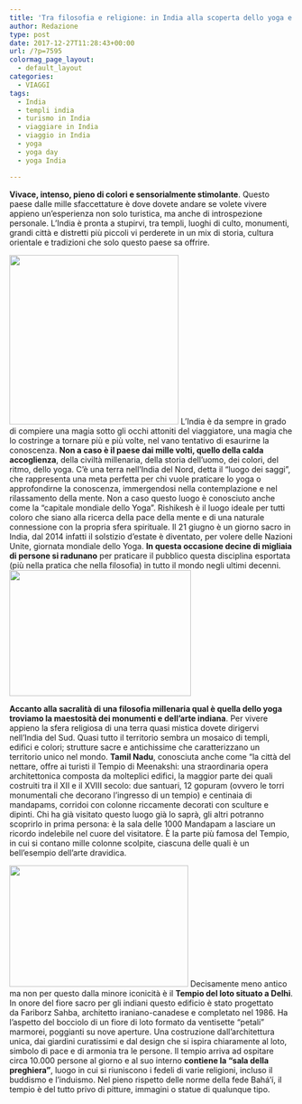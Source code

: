 ```yaml
---
title: 'Tra filosofia e religione: in India alla scoperta dello yoga e dei templi sacri'
author: Redazione
type: post
date: 2017-12-27T11:28:43+00:00
url: /?p=7595
colormag_page_layout:
  - default_layout
categories:
  - VIAGGI
tags:
  - India
  - templi india
  - turismo in India
  - viaggiare in India
  - viaggio in India
  - yoga
  - yoga day
  - yoga India

---
```

**Vivace, intenso, pieno di colori e sensorialmente stimolante**. Questo paese dalle mille sfaccettature è dove dovete andare se volete vivere appieno un’esperienza non solo turistica, ma anche di introspezione personale. L’India è pronta a stupirvi, tra templi, luoghi di culto, monumenti, grandi città e distretti più piccoli vi perderete in un mix di storia, cultura orientale e tradizioni che solo questo paese sa offrire.

<img decoding="async" loading="lazy" class="size-medium wp-image-7598 alignleft" src="https://progressonline.it/wp-content/uploads/2017/12/YOGA-DAY-2015-03-1000x600-600x600-300x300.jpg" alt="" width="300" height="300" /> L’India è da sempre in grado di compiere una magia sotto gli occhi attoniti del viaggiatore, una magia che lo costringe a tornare più e più volte, nel vano tentativo di esaurirne la conoscenza. **Non a caso è il paese dai mille volti, quello della calda accoglienza**, della civiltà millenaria, della storia dell’uomo, dei colori, del ritmo, dello yoga. C’è una terra nell’India del Nord, detta il “luogo dei saggi”, che rappresenta una meta perfetta per chi vuole praticare lo yoga o approfondirne la conoscenza, immergendosi nella contemplazione e nel rilassamento della mente. Non a caso questo luogo è conosciuto anche come la “capitale mondiale dello Yoga”. Rishikesh è il luogo ideale per tutti coloro che siano alla ricerca della pace della mente e di una naturale connessione con la propria sfera spirituale. Il 21 giugno è un giorno sacro in India, dal 2014 infatti il solstizio d’estate è diventato, per volere delle Nazioni Unite, giornata mondiale dello Yoga. **In questa occasione decine di migliaia di persone si radunano** per praticare il pubblico questa disciplina esportata (più nella pratica che nella filosofia) in tutto il mondo negli ultimi decenni.<img decoding="async" loading="lazy" class="alignnone  wp-image-7597 alignright" src="https://progressonline.it/wp-content/uploads/2017/12/6847587038_8526a9147d_b-300x200.jpg" alt="" width="322" height="223" />

**Accanto alla sacralità di una filosofia millenaria qual è quella dello yoga troviamo la maestosità dei monumenti e dell’arte indiana**. Per vivere appieno la sfera religiosa di una terra quasi mistica dovete dirigervi nell’India del Sud. Quasi tutto il territorio sembra un mosaico di templi, edifici e colori; strutture sacre e antichissime che caratterizzano un territorio unico nel mondo. **Tamil Nadu**, conosciuta anche come “la città del nettare, offre ai turisti il Tempio di Meenakshi: una straordinaria opera architettonica composta da molteplici edifici, la maggior parte dei quali costruiti tra il XII e il XVIII secolo: due santuari, 12 gopuram (ovvero le torri monumentali che decorano l’ingresso di un tempio) e centinaia di mandapams, corridoi con colonne riccamente decorati con sculture e dipinti. Chi ha già visitato questo luogo già lo saprà, gli altri potranno scoprirlo in prima persona: è la sala delle 1000 Mandapam a lasciare un ricordo indelebile nel cuore del visitatore. È la parte più famosa del Tempio, in cui si contano mille colonne scolpite, ciascuna delle quali è un bell’esempio dell’arte dravidica.

<img decoding="async" loading="lazy" class="alignnone  wp-image-7599 alignleft" src="https://progressonline.it/wp-content/uploads/2017/12/tempio-loto-india-300x201.jpg" alt="" width="317" height="215" /> Decisamente meno antico ma non per questo dalla minore iconicità è il **Tempio del loto situato a Delhi**. In onore del fiore sacro per gli indiani questo edificio è stato progettato da Fariborz Sahba, architetto iraniano-canadese e completato nel 1986. Ha l&#8217;aspetto del bocciolo di un fiore di loto formato da ventisette &#8220;petali&#8221; marmorei, poggianti su nove aperture. Una costruzione dall&#8217;architettura unica, dai giardini curatissimi e dal design che si ispira chiaramente al loto, simbolo di pace e di armonia tra le persone. Il tempio arriva ad ospitare circa 10.000 persone al giorno e al suo interno **contiene la &#8220;sala della preghiera&#8221;**, luogo in cui si riuniscono i fedeli di varie religioni, incluso il buddismo e l&#8217;induismo. Nel pieno rispetto delle norme della fede Bahá’í, il tempio è del tutto privo di pitture, immagini o statue di qualunque tipo.